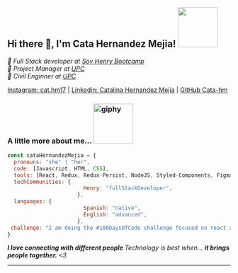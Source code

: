  ## Hi there 👋, I'm Cata Hernandez Mejia! <img src="https://user-images.githubusercontent.com/110860662/230705107-d5735a21-7581-455c-a111-43759ed56256.gif" width=90>
  
</h2>
<p>
  <em>📖 Full Stack developer at 
      <a href="https://www.soyhenry.com/">
      Soy Henry Bootcamp
      </a>
    </br>📖 Project Manager at
      <a href="https://www.unipiloto.edu.co/">
      UPC
      </a>
    </br>📖 Civil Enginner at 
      <a href="https://www.unipiloto.edu.co/">
      UPC
      </a>
  </em>
</p>

[Instagram: cat.hm17](https://www.instagram.com/cat.hm17) |
[Linkedin: Catalina Hernandez Mejia](https://www.linkedin.com/in/catalina-hernandez-mejia/) |
[GitHub Cata-hm](https://github.com/Cata-hm)


### A little more about me... <img src="https://user-images.githubusercontent.com/110860662/230705821-6712387e-dfd8-4206-9487-87c452248bd1.gif" alt="giphy" width="90">

```javascript
const cataHernandezMejia = {
  pronouns: "she" | "her",
  code: [Javascript, HTML, CSS],
  tools: [React, Redux, Redux-Persist, NodeJS, Styled-Components, Figma, MaterialUI],
  techCommunities: {
                        Henry: "fullStackDeveloper",
                      },
  languages: {
                        Spanish: "native",
                        English: "advanced",
                      },
 challenge: "I am doing the #100DaysOfCode challenge focused on react and typescript"
}
```

<em>
  <b>
  I love connecting with different people
  </b> 
  Technology is best when...
  <b>
  it brings people together.
  </b> 
  <3
 </em>

---
